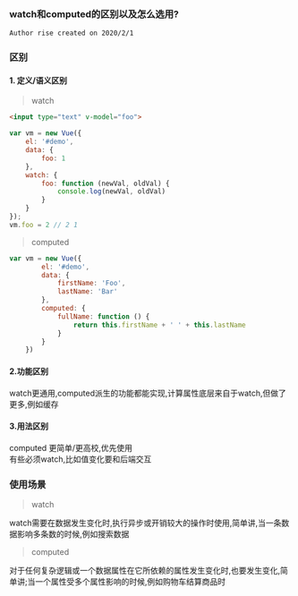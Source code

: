 ### watch和computed的区别以及怎么选用?

` Author rise created on 2020/2/1 `

### 区别

#### 1. 定义/语义区别
> watch
```html
<input type="text" v-model="foo">
```
```javascript
var vm = new Vue({
    el: '#demo',
    data: {
        foo: 1
    },
    watch: {
        foo: function (newVal, oldVal) {
            console.log(newVal, oldVal)
        }
    }    
});
vm.foo = 2 // 2 1
```

> computed
```javascript
var vm = new Vue({
		el: '#demo',
		data: {
			firstName: 'Foo',
			lastName: 'Bar'
		},
		computed: {
			fullName: function () {
				return this.firstName + ' ' + this.lastName
			}
		}
	})
```

#### 2.功能区别

watch更通用,computed派生的功能都能实现,计算属性底层来自于watch,但做了更多,例如缓存

#### 3.用法区别

computed 更简单/更高校,优先使用   
有些必须watch,比如值变化要和后端交互

### 使用场景
> watch

watch需要在数据发生变化时,执行异步或开销较大的操作时使用,简单讲,当一条数据影响多条数的时候,例如搜索数据

> computed

对于任何复杂逻辑或一个数据属性在它所依赖的属性发生变化时,也要发生变化,简单讲;当一个属性受多个属性影响的时候,例如购物车结算商品时
